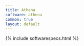 ```yaml
---
title: Athena
software: athena
common: true
layout: default
---
```


{% include softwarespecs.html %}
